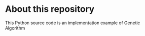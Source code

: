 # About this repository
This Python source code is an implementation example of Genetic Algorithm 

